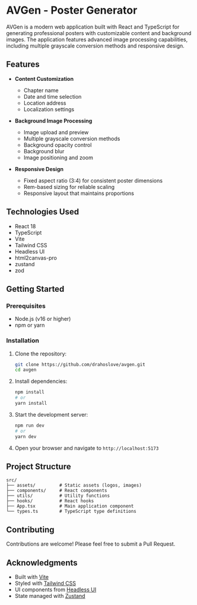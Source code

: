 # AVGen - Poster Generator

AVGen is a modern web application built with React and TypeScript for generating professional posters with customizable content and background images. The application features advanced image processing capabilities, including multiple grayscale conversion methods and responsive design.

## Features

- **Content Customization**

  - Chapter name
  - Date and time selection
  - Location address
  - Localization settings

- **Background Image Processing**

  - Image upload and preview
  - Multiple grayscale conversion methods
  - Background opacity control
  - Background blur
  - Image positioning and zoom

- **Responsive Design**
  - Fixed aspect ratio (3:4) for consistent poster dimensions
  - Rem-based sizing for reliable scaling
  - Responsive layout that maintains proportions

## Technologies Used

- React 18
- TypeScript
- Vite
- Tailwind CSS
- Headless UI
- html2canvas-pro
- zustand
- zod

## Getting Started

### Prerequisites

- Node.js (v16 or higher)
- npm or yarn

### Installation

1. Clone the repository:

   ```bash
   git clone https://github.com/drahoslove/avgen.git
   cd avgen
   ```

2. Install dependencies:

   ```bash
   npm install
   # or
   yarn install
   ```

3. Start the development server:

   ```bash
   npm run dev
   # or
   yarn dev
   ```

4. Open your browser and navigate to `http://localhost:5173`

## Project Structure

```
src/
├── assets/         # Static assets (logos, images)
├── components/     # React components
├── utils/          # Utility functions
├── hooks/          # React hooks
├── App.tsx         # Main application component
└── types.ts        # TypeScript type definitions
```

## Contributing

Contributions are welcome! Please feel free to submit a Pull Request.

## Acknowledgments

- Built with [Vite](https://vitejs.dev/)
- Styled with [Tailwind CSS](https://tailwindcss.com/)
- UI components from [Headless UI](https://headlessui.com/)
- State managed with [Zustand](https://zustand.com/)
